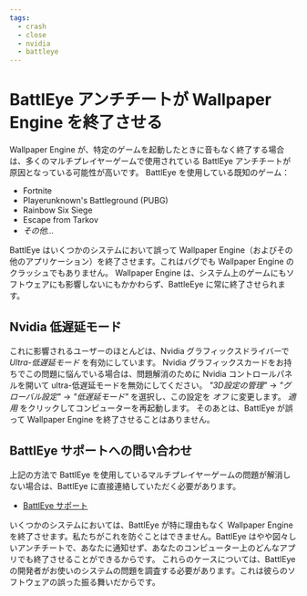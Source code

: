 ```yaml
---
tags:
  - crash
  - close
  - nvidia
  - battleye
---
```


# BattlEye アンチチートが Wallpaper Engine を終了させる
Wallpaper Engine が、特定のゲームを起動したときに音もなく終了する場合は、多くのマルチプレイヤーゲームで使用されている BattlEye アンチチートが原因となっている可能性が高いです。 BattlEye を使用している既知のゲーム：

* Fortnite
* Playerunknown's Battleground (PUBG)
* Rainbow Six Siege
* Escape from Tarkov
* *その他…*

BattlEye はいくつかのシステムにおいて誤って Wallpaper Engine（およびその他のアプリケーション）を終了させます。これはバグでも Wallpaper Engine のクラッシュでもありません。 Wallpaper Engine は、システム上のゲームにもソフトウェアにも影響しないにもかかわらず、BattleEye に常に終了させられます。

## Nvidia 低遅延モード
これに影響されるユーザーのほとんどは、Nvidia グラフィックスドライバーで *Ultra-低遅延モード* を有効にしています。 Nvidia グラフィックスカードをお持ちでこの問題に悩んでいる場合は、問題解消のために Nvidia コントロールパネルを開いて ultra-低遅延モードを無効にしてください。 *"3D設定の管理"* -> *"グローバル設定"* -> *"低遅延モード"* を選択し、この設定を *オフ* に変更します。 *適用* をクリックしてコンピューターを再起動します。 そのあとは、BattlEye が誤って Wallpaper Engine を終了させることはありません。

## BattlEye サポートへの問い合わせ
上記の方法で BattlEye を使用しているマルチプレイヤーゲームの問題が解消しない場合は、BattlEye に直接連絡していただく必要があります。

* [BattlEye サポート](https://www.battleye.com/contact/)

いくつかのシステムにおいては、BattlEye が特に理由もなく Wallpaper Engine を終了させます。私たちがこれを防ぐことはできません。BattlEye はやや図々しいアンチチートで、あなたに通知せず、あなたのコンピューター上のどんなアプリでも終了させることができるからです。 これらのケースについては、BattlEye の開発者がお使いのシステムの問題を調査する必要があります。これは彼らのソフトウェアの誤った振る舞いだからです。